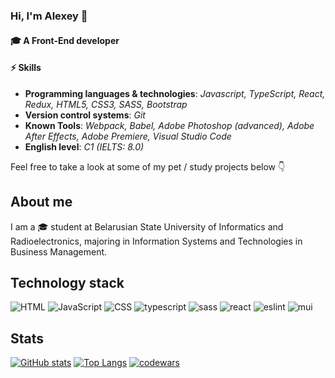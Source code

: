 ### Hi, I'm Alexey 👋
#### 🎓 A Front-End developer
 
#### ⚡ Skills
- **Programming languages & technologies**: *Javascript, TypeScript, React, Redux, HTML5, CSS3, SASS, Bootstrap*
- **Version control systems**: *Git*
- **Known Tools**: *Webpack, Babel, Adobe Photoshop (advanced), Adobe After Effects, Adobe Premiere, Visual Studio Code*
- **English level**: *C1 (IELTS: 8.0)*

Feel free to take a look at some of my pet / study projects below 👇
 
## About me
I am a 🎓 student at Belarusian State University of Informatics and Radioelectronics, majoring in Information Systems and Technologies in Business Management.
##  Technology stack
![HTML](https://img.shields.io/badge/HTML-%23E34F26.svg?style=for-the-badge&logo=html5&logoColor=white) ![JavaScript](https://img.shields.io/badge/JavaScript-%23F7DF1E.svg?style=for-the-badge&logo=javascript&logoColor=white) ![CSS](https://img.shields.io/badge/css3-%1572B6.svg?style=for-the-badge&logo=css3&logoColor=white) ![typescript](https://img.shields.io/badge/typescript-%3178C6.svg?style=for-the-badge&logo=typescript&logoColor=white) ![sass](https://img.shields.io/badge/sass-%CC6699.svg?style=for-the-badge&logo=sass&logoColor=white) ![react](https://img.shields.io/badge/react-%61DAFB.svg?style=for-the-badge&logo=react&logoColor=white) ![eslint](https://img.shields.io/badge/eslint-%4B32C3.svg?style=for-the-badge&logo=eslint&logoColor=white) ![mui](https://img.shields.io/badge/mui-%007FFF.svg?style=for-the-badge&logo=mui&logoColor=white)
## Stats
[![GitHub stats](https://github-readme-stats.vercel.app/api?username=lesik2&hide=issues,contribs)](https://github.com/anuraghazra/github-readme-stats) [![Top Langs](https://github-readme-stats.vercel.app/api/top-langs/?username=lesik2&layout=compact)](https://github.com/anuraghazra/github-readme-stats)
[![codewars](https://www.codewars.com/users/rsschool_ad79e76b445f90a0/badges/large)](https://www.codewars.com/users/rsschool_ad79e76b445f90a0)   
